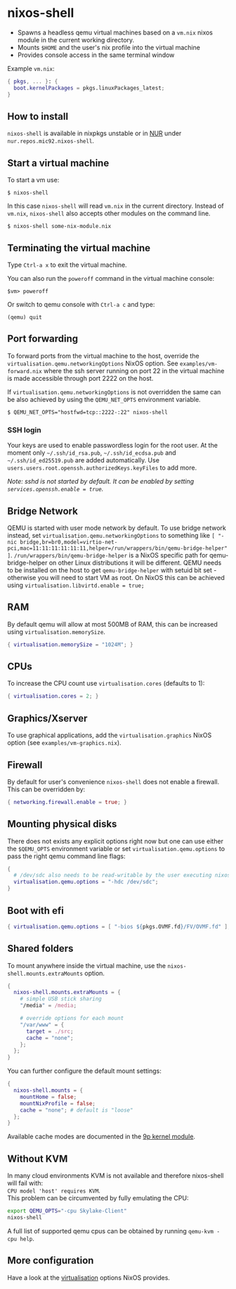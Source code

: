 # nixos-shell

* Spawns a headless qemu virtual machines based on a `vm.nix` nixos module in the current working directory.
* Mounts `$HOME` and the user's nix profile into the virtual machine
* Provides console access in the same terminal window

Example `vm.nix`:

```nix
{ pkgs, ... }: {
  boot.kernelPackages = pkgs.linuxPackages_latest;
}
```

## How to install

`nixos-shell` is available in nixpkgs unstable or in
[NUR](https://github.com/nix-community/NUR#installation) under
`nur.repos.mic92.nixos-shell`.

## Start a virtual machine

To start a vm use:

```console
$ nixos-shell
```

In this case `nixos-shell` will read `vm.nix` in the current directory.
Instead of `vm.nix`, `nixos-shell` also accepts other modules on the command line.

```console
$ nixos-shell some-nix-module.nix
```

## Terminating the virtual machine

Type `Ctrl-a x` to exit the virtual machine.

You can also run the `poweroff` command in the virtual machine console:

```console
$vm> poweroff
```

Or switch to qemu console with `Ctrl-a c` and type:

```console
(qemu) quit
```

## Port forwarding

To forward ports from the virtual machine to the host, override the
`virtualisation.qemu.networkingOptions` NixOS option.
See `examples/vm-forward.nix` where the ssh server running on port 22 in the
virtual machine is made accessible through port 2222 on the host.

If `virtualisation.qemu.networkingOptions` is not overridden the same can be
also achieved by using the `QEMU_NET_OPTS` environment variable.

```console
$ QEMU_NET_OPTS="hostfwd=tcp::2222-:22" nixos-shell
```

### SSH login

Your keys are used to enable passwordless login for the root user.
At the moment only `~/.ssh/id_rsa.pub`, `~/.ssh/id_ecdsa.pub` and `~/.ssh/id_ed25519.pub` are
added automatically. Use `users.users.root.openssh.authorizedKeys.keyFiles` to add more.

*Note: sshd is not started by default. It can be enabled by setting
`services.openssh.enable = true`.*

## Bridge Network

QEMU is started with user mode network by default. To use bridge network instead, 
set `virtualisation.qemu.networkingOptions` to something like
`[ "-nic bridge,br=br0,model=virtio-net-pci,mac=11:11:11:11:11:11,helper=/run/wrappers/bin/qemu-bridge-helper" ]`. `/run/wrappers/bin/qemu-bridge-helper` is a NixOS specific
path for qemu-bridge-helper on other Linux distributions it will be different.
QEMU needs to be installed on the host to get `qemu-bridge-helper` with setuid bit 
set - otherwise you will need to start VM as root. On NixOS this can be achieved using
`virtualisation.libvirtd.enable = true;`


## RAM

By default qemu will allow at most 500MB of RAM, this can be increased using `virtualisation.memorySize`.

```nix
{ virtualisation.memorySize = "1024M"; }
```

## CPUs

To increase the CPU count use `virtualisation.cores` (defaults to 1):

```nix
{ virtualisation.cores = 2; }
```

## Graphics/Xserver

To use graphical applications, add the `virtualisation.graphics` NixOS option (see `examples/vm-graphics.nix`).

## Firewall

By default for user's convenience `nixos-shell` does not enable a firewall.
This can be overridden by:

```nix
{ networking.firewall.enable = true; }
```

## Mounting physical disks

There does not exists any explicit options right now but 
one can use either the `$QEMU_OPTS` environment variable
or set `virtualisation.qemu.options` to pass the right qemu
command line flags:

```nix
{
  # /dev/sdc also needs to be read-writable by the user executing nixos-shell
  virtualisation.qemu.options = "-hdc /dev/sdc";
}
```

## Boot with efi

``` nix
{ virtualisation.qemu.options = [ "-bios ${pkgs.OVMF.fd}/FV/OVMF.fd" ]; }
```

## Shared folders

To mount anywhere inside the virtual machine, use the `nixos-shell.mounts.extraMounts` option.

```nix
{
  nixos-shell.mounts.extraMounts = {
    # simple USB stick sharing
    "/media" = /media;

    # override options for each mount
    "/var/www" = {
      target = ./src;
      cache = "none";
    };
  };
}
```

You can further configure the default mount settings:

```nix
{
  nixos-shell.mounts = {
    mountHome = false;
    mountNixProfile = false;
    cache = "none"; # default is "loose"
  };
}
```

Available cache modes are documented in the [9p kernel module].

## Without KVM

In many cloud environments KVM is not available and therefore nixos-shell will fail with:  
`CPU model 'host' requires KVM`.  
This problem can be circumvented by fully emulating the CPU:
```bash
export QEMU_OPTS="-cpu Skylake-Client"
nixos-shell
```
A full list of supported qemu cpus can be obtained by running `qemu-kvm -cpu help`.

## More configuration

Have a look at the [virtualisation] options NixOS provides.

[virtualisation]: https://github.com/NixOS/nixpkgs/blob/master/nixos/modules/virtualisation/qemu-vm.nix
[9p kernel module]: https://git.kernel.org/pub/scm/linux/kernel/git/torvalds/linux.git/plain/Documentation/filesystems/9p.txt
